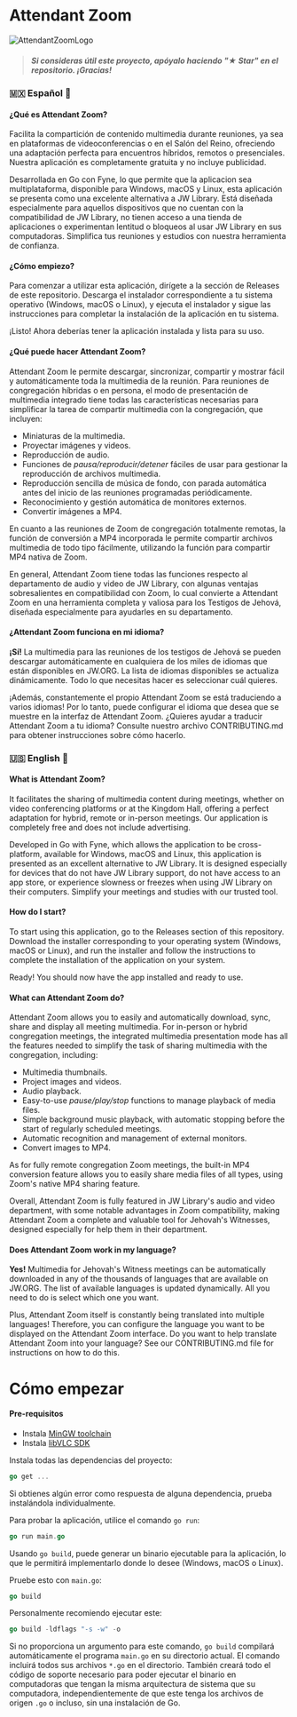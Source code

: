# Attendant Zoom
![AttendantZoomLogo](https://github.com/livrasand/Attendant-Zoom/assets/104039397/e4535a92-68fb-45bb-adec-f63ff20aed72)
> ##### Si consideras útil este proyecto, apóyalo haciendo "★ Star" en el repositorio. ¡Gracias!

### 🇲🇽 Español 🌮
#### ¿Qué es Attendant Zoom?
Facilita la compartición de contenido multimedia durante reuniones, ya sea en plataformas de videoconferencias o en el Salón del Reino, ofreciendo una adaptación perfecta para encuentros híbridos, remotos o presenciales. Nuestra aplicación es completamente gratuita y no incluye publicidad.

Desarrollada en Go con Fyne, lo que permite que la aplicacion sea multiplataforma, disponible para Windows, macOS y Linux, esta aplicación se presenta como una excelente alternativa a JW Library. Está diseñada especialmente para aquellos dispositivos que no cuentan con la compatibilidad de JW Library, no tienen acceso a una tienda de aplicaciones o experimentan lentitud o bloqueos al usar JW Library en sus computadoras. Simplifica tus reuniones y estudios con nuestra herramienta de confianza.

#### ¿Cómo empiezo?
Para comenzar a utilizar esta aplicación, dirígete a la sección de Releases de este repositorio. Descarga el instalador correspondiente a tu sistema operativo (Windows, macOS o Linux), y ejecuta el instalador y sigue las instrucciones para completar la instalación de la aplicación en tu sistema.

¡Listo! Ahora deberías tener la aplicación instalada y lista para su uso.

#### ¿Qué puede hacer Attendant Zoom?
Attendant Zoom le permite descargar, sincronizar, compartir y mostrar fácil y automáticamente toda la multimedia de la reunión. Para reuniones de congregación híbridas o en persona, el modo de presentación de multimedia integrado tiene todas las características necesarias para simplificar la tarea de compartir multimedia con la congregación, que incluyen:

- Miniaturas de la multimedia.
- Proyectar imágenes y videos.
- Reproducción de audio.
- Funciones de _pausa/reproducir/detener_ fáciles de usar para gestionar la reproducción de archivos multimedia.
- Reproducción sencilla de música de fondo, con parada automática antes del inicio de las reuniones programadas periódicamente.
- Reconocimiento y gestión automática de monitores externos.
- Convertir imágenes a MP4.

En cuanto a las reuniones de Zoom de congregación totalmente remotas, la función de conversión a MP4 incorporada le permite compartir archivos multimedia de todo tipo fácilmente, utilizando la función para compartir MP4 nativa de Zoom.

En general, Attendant Zoom tiene todas las funciones respecto al departamento de audio y video de JW Library, con algunas ventajas sobresalientes en compatibilidad con Zoom, lo cual convierte a Attendant Zoom en una herramienta completa y valiosa para los Testigos de Jehová, diseñada especialmente para ayudarles en su departamento.

#### ¿Attendant Zoom funciona en mi idioma?
**¡Sí!** La multimedia para las reuniones de los testigos de Jehová se pueden descargar automáticamente en cualquiera de los miles de idiomas que están disponibles en JW.ORG. La lista de idiomas disponibles se actualiza dinámicamente. Todo lo que necesitas hacer es seleccionar cuál quieres.

¡Además, constantemente el propio Attendant Zoom se está traduciendo a varios idiomas! Por lo tanto, puede configurar el idioma que desea que se muestre en la interfaz de Attendant Zoom. ¿Quieres ayudar a traducir Attendant Zoom a tu idioma? Consulte nuestro archivo CONTRIBUTING.md para obtener instrucciones sobre cómo hacerlo.

### 🇺🇸 English 🗽
#### What is Attendant Zoom?
It facilitates the sharing of multimedia content during meetings, whether on video conferencing platforms or at the Kingdom Hall, offering a perfect adaptation for hybrid, remote or in-person meetings. Our application is completely free and does not include advertising.

Developed in Go with Fyne, which allows the application to be cross-platform, available for Windows, macOS and Linux, this application is presented as an excellent alternative to JW Library. It is designed especially for devices that do not have JW Library support, do not have access to an app store, or experience slowness or freezes when using JW Library on their computers. Simplify your meetings and studies with our trusted tool.

#### How do I start?
To start using this application, go to the Releases section of this repository. Download the installer corresponding to your operating system (Windows, macOS or Linux), and run the installer and follow the instructions to complete the installation of the application on your system.

Ready! You should now have the app installed and ready to use.

#### What can Attendant Zoom do?
Attendant Zoom allows you to easily and automatically download, sync, share and display all meeting multimedia. For in-person or hybrid congregation meetings, the integrated multimedia presentation mode has all the features needed to simplify the task of sharing multimedia with the congregation, including:

- Multimedia thumbnails.
- Project images and videos.
- Audio playback.
- Easy-to-use _pause/play/stop_ functions to manage playback of media files.
- Simple background music playback, with automatic stopping before the start of regularly scheduled meetings.
- Automatic recognition and management of external monitors.
- Convert images to MP4.

As for fully remote congregation Zoom meetings, the built-in MP4 conversion feature allows you to easily share media files of all types, using Zoom's native MP4 sharing feature.

Overall, Attendant Zoom is fully featured in JW Library's audio and video department, with some notable advantages in Zoom compatibility, making Attendant Zoom a complete and valuable tool for Jehovah's Witnesses, designed especially for help them in their department.

#### Does Attendant Zoom work in my language?
**Yes!** Multimedia for Jehovah's Witness meetings can be automatically downloaded in any of the thousands of languages that are available on JW.ORG. The list of available languages is updated dynamically. All you need to do is select which one you want.

Plus, Attendant Zoom itself is constantly being translated into multiple languages! Therefore, you can configure the language you want to be displayed on the Attendant Zoom interface. Do you want to help translate Attendant Zoom into your language? See our CONTRIBUTING.md file for instructions on how to do this.

# Cómo empezar
#### Pre-requisitos
- Instala [MinGW toolchain](https://github.com/adrg/libvlc-go/wiki/Install-MinGW-toolchain)
- Instala [libVLC SDK](https://github.com/adrg/libvlc-go/wiki/Install-on-Windows#install-libvlc-sdk)

Instala todas las dependencias del proyecto:
```go
go get ...
```
Si obtienes algún error como respuesta de alguna dependencia, prueba instalándola individualmente.

Para probar la aplicación, utilice el comando `go run`:
```go
go run main.go
```

Usando `go build`, puede generar un binario ejecutable para la aplicación, lo que le permitirá implementarlo donde lo desee (Windows, macOS o Linux).

Pruebe esto con `main.go`:
```go
go build
```

Personalmente recomiendo ejecutar este:
```go
go build -ldflags "-s -w" -o
```

Si no proporciona un argumento para este comando, `go build` compilará automáticamente el programa `main.go` en su directorio actual. El comando incluirá todos sus archivos `*.go` en el directorio. También creará todo el código de soporte necesario para poder ejecutar el binario en computadoras que tengan la misma arquitectura de sistema que su computadora, independientemente de que este tenga los archivos de origen `.go` o incluso, sin una instalación de Go.

